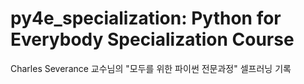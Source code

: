 # py4e_specialization: Python for Everybody Specialization Course
Charles Severance 교수님의 "모두를 위한 파이썬 전문과정" 셀프러닝 기록
